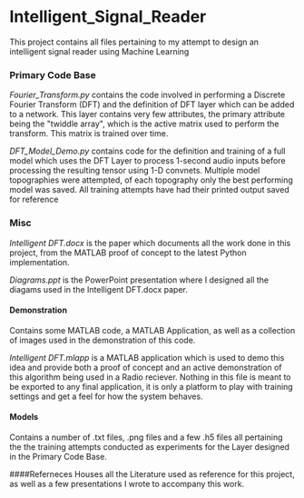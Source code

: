 # Intelligent_Signal_Reader
This project contains all files pertaining to my attempt to design an intelligent signal reader using Machine Learning

### Primary Code Base
_Fourier_Transform.py_ contains the code involved in performing a Discrete Fourier Transform (DFT)
and the definition of DFT layer which can be added to a network. This layer contains very few attributes,
the primary attribute being the "twiddle array", which is the active matrix used to 
perform the transform. This matrix is trained over time.

_DFT_Model_Demo.py_ contains code for the definition and training of a full model which uses the 
DFT Layer to process 1-second audio inputs before processing the resulting tensor using 1-D convnets.
Multiple model topographies were attempted, of each topography only the best performing model was saved.
All training attempts have had their printed output saved for reference

### Misc

_Intelligent DFT.docx_ is the paper which documents all the work done in this project, from the MATLAB proof of concept to the
latest Python implementation.

_Diagrams.ppt_ is the PowerPoint presentation where I designed all the diagams used in the Intelligent DFT.docx paper.

#### Demonstration
Contains some MATLAB code, a MATLAB Application, as well as a collection of images used in the demonstration of this code.

_Intelligent DFT.mlapp_ is a MATLAB application which is used to demo this idea and provide both a proof of concept and
an active demonstration of this algorithm being used in a Radio reciever. Nothing in this file is meant to be exported to
any final application, it is only a platform to play with training settings and get a feel for how the system behaves.

#### Models
Contains a number of .txt files, .png files and a few .h5 files all pertaining the the training attempts conducted as experiments
for the Layer designed in the Primary Code Base.

####Referneces
Houses all the Literature used as reference for this project, as well as a few presentations I wrote to accompany this work.

